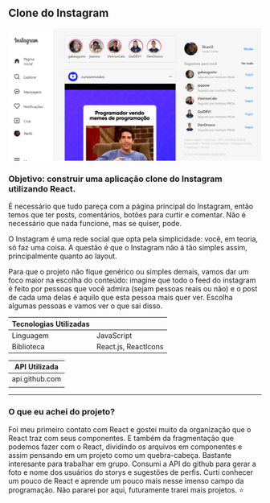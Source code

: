 ## Clone do Instagram

![preview](./.github/preview.png)

### Objetivo: construir uma aplicação clone do Instagram utilizando React. 
É necessário que tudo pareça com a página principal do Instagram, então temos que ter posts, comentários, botões para curtir e comentar. Não é necessário que nada funcione, mas se quiser, pode.

O Instagram é uma rede social que opta pela simplicidade: você, em teoria, só faz uma coisa. 
A questão é que o Instagram não á tão simples assim, principalmente quanto ao layout. 

Para que o projeto não fique genérico ou simples demais, vamos dar um foco maior na escolha do conteúdo: imagine que todo o feed do instagram é feito por pessoas que você admira (sejam pessoas reais ou não) e o post de cada uma delas é aquilo que esta pessoa mais quer ver. Escolha algumas pessoas e vamos ver o que sai disso.   

| Tecnologias Utilizadas | |
| ------------- |------------- |
| Linguagem   | JavaScript |
| Biblioteca | React.js, ReactIcons |


|  API Utilizada | 
| ------------- |
| api.github.com   |
| |



** **
### O que eu achei do projeto?

Foi meu primeiro contato com React e gostei muito da organização que o React traz com seus componentes. E também da fragmentação que podemos fazer com o React, dividindo os arquivos em componentes e assim pensando em um projeto como  um quebra-cabeça. Bastante interesante para trabalhar em grupo. Consumi a API do github para gerar a foto e nome dos usuários do storys e sugestões de perfis. Curti conhecer um pouco de React e aprende um pouco mais nesse imenso campo da programação. Não pararei por aqui, futuramente trarei mais projetos. :star:
